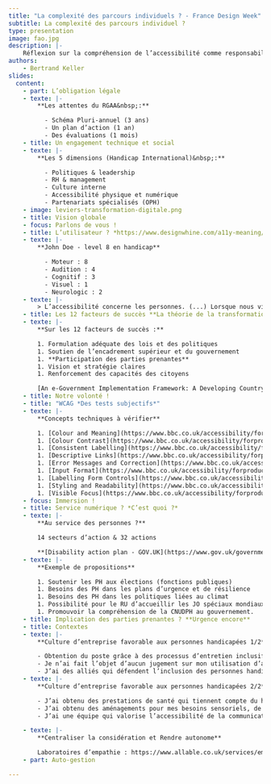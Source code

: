 ```yaml
---
title: "La complexité des parcours individuels ? - France Design Week"
subtitle: La complexité des parcours individuel ?
type: presentation
image: fao.jpg
description: |-
    Réflexion sur la compréhension de l’accessibilité comme responsabilité au regard d’autres activités ou domaines.
authors:
    - Bertrand Keller
slides:
  content:
    - part: L’obligation légale
    - texte: |-
        **Les attentes du RGAA&nbsp;:**

          - Schéma Pluri-annuel (3 ans)
          - Un plan d’action (1 an)
          - Des évaluations (1 mois)
    - title: Un engagement technique et social
    - texte: |-
        **Les 5 dimensions (Handicap International)&nbsp;:**

          - Politiques & leadership
          - RH & management
          - Culture interne
          - Accessibilité physique et numérique
          - Partenariats spécialisés (OPH)
    - image: leviers-transformation-digitale.png
    - title: Vision globale
    - focus: Parlons de vous !
    - title: L’utilisateur ? *https://www.designwhine.com/a11y-meaning/*
    - texte: |-
        **John Doe - level 8 en handicap**

          - Moteur : 8
          - Audition : 4
          - Cognitif : 3
          - Visuel : 1
          - Neurologic : 2
    - texte: |-
        > L’accessibilité concerne les personnes. (...) Lorsque nous visons la production plutôt que les résultats, nous manquons à nos amis, à notre famille, à notre communauté et à notre avenir. Nous excluons nos semblables tout en essayant de nous exonérer de nos responsabilités. (...)
    - title: Les 12 facteurs de succès **La théorie de la transformation numérique**
    - texte: |-
        **Sur les 12 facteurs de succès :**

        1. Formulation adéquate des lois et des politiques
        1. Soutien de l’encadrement supérieur et du gouvernement
        1. **Participation des parties prenantes**
        1. Vision et stratégie claires
        1. Renforcement des capacités des citoyens

        [An e-Government Implementation Framework: A Developing Country Case Study](https://www.researchgate.net/publication/340474442_An_e-Government_Implementation_Framework_A_Developing_Country_Case_Study)
    - title: Notre volonté !
    - title: "WCAG *Des tests subjectifs*"
    - texte: |-
        **Concepts techniques à vérifier**

        1. [Colour and Meaning](https://www.bbc.co.uk/accessibility/forproducts/guides/mobile/colour-and-meaning)
        1. [Colour Contrast](https://www.bbc.co.uk/accessibility/forproducts/guides/mobile/colour-contrast)
        1. [Consistent Labelling](https://www.bbc.co.uk/accessibility/forproducts/guides/mobile/consistent-labelling)
        1. [Descriptive Links](https://www.bbc.co.uk/accessibility/forproducts/guides/mobile/descriptive-links)
        1. [Error Messages and Correction](https://www.bbc.co.uk/accessibility/forproducts/guides/mobile/error-messages-and-correction)
        1. [Input Format](https://www.bbc.co.uk/accessibility/forproducts/guides/mobile/input-format)
        1. [Labelling Form Controls](https://www.bbc.co.uk/accessibility/forproducts/guides/mobile/labelling-form-controls)
        1. [Styling and Readability](https://www.bbc.co.uk/accessibility/forproducts/guides/mobile/styling-and-readability)
        1. [Visible Focus](https://www.bbc.co.uk/accessibility/forproducts/guides/mobile/visible-focus)
    - focus: Immersion !
    - title: Service numérique ? *C’est quoi ?*
    - texte: |-
        **Au service des personnes ?**

        14 secteurs d’action & 32 actions

        **[Disability action plan - GOV.UK](https://www.gov.uk/government/publications/disability-action-plan/disability-action-plan)**
    - texte: |-
        **Exemple de propositions**

        1. Soutenir les PH aux élections (fonctions publiques)
        1. Besoins des PH dans les plans d’urgence et de résilience
        1. Besoins des PH dans les politiques liées au climat
        1. Possibilité pour le RU d’accueillir les JO spéciaux mondiaux d’été
        1. Promouvoir la compréhension de la CNUDPH au gouvernement.
    - title: Implication des parties prenantes ? **Urgence encore**
    - title: Contextes
    - texte: |-
        **Culture d’entreprise favorable aux personnes handicapées 1/2**

        - Obtention du poste grâce à des processus d’entretien inclusifs et accessibles
        - Je n’ai fait l’objet d’aucun jugement sur mon utilisation d’appareils d’assistance ou d’aménagements.
        - J’ai des alliés qui défendent l’inclusion des personnes handicapées au travail.
    - texte: |-
        **Culture d’entreprise favorable aux personnes handicapées 2/2**

        - J’ai obtenu des prestations de santé qui tiennent compte du handicap.
        - J’ai obtenu des aménagements pour mes besoins sensoriels, de mobilité, cognitifs et autres.
        - J’ai une équipe qui valorise l’accessibilité de la communication : langage simple, sous-titrage, langue des signes,…

    - texte: |-
        **Centraliser la considération et Rendre autonome**

        Laboratoires d’empathie : https://www.allable.co.uk/services/empathy-lab-kit
    - part: Auto-gestion

---
```


